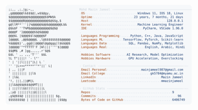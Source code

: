 <picture>
  <source srcset="https://raw.githubusercontent.com/mmazinjameel/mmazinjameel/main/dark_mode.svg?v=1750954409" media="(prefers-color-scheme: dark)">
  <img src="https://raw.githubusercontent.com/mmazinjameel/mmazinjameel/main/light_mode.svg?v=1750954409">
</picture>
